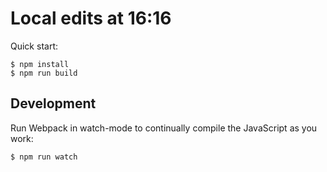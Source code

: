 # Local edits at 16:16

Quick start:

```
$ npm install
$ npm run build
````

## Development

Run Webpack in watch-mode to continually compile the JavaScript as you work:

```
$ npm run watch
```
